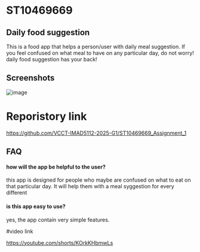 
# ST10469669
## Daily food suggestion

 This is a food app that helps a person/user with daily meal suggestion. If you feel confused on what meal to have on any particular day, do not worry! daily food suggestion has your back!


## Screenshots

![image](https://github.com/user-attachments/assets/082bb591-3311-4726-93d7-67ed2ae8dc40)
# Reporistory link
https://github.com/VCCT-IMAD5112-2025-G1/ST10469669_Assignment_1


## FAQ

#### how will the app be helpful to the user?
this app is designed for people who maybe are confused on what to eat on that particular day. It will help them with a meal syggestion for every different



####  is this app easy to use?
yes,  the app contain very simple features.


#video link


https://youtube.com/shorts/KOrkKHbmwLs



